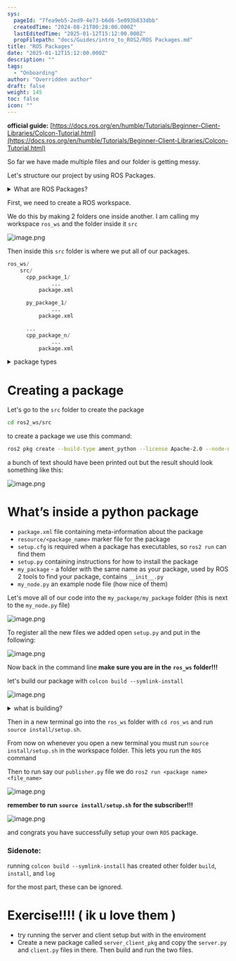 ```yaml
---
sys:
  pageId: "7fea9eb5-2ed9-4e73-b6d6-5e093b833dbb"
  createdTime: "2024-08-21T00:28:00.000Z"
  lastEditedTime: "2025-01-12T15:12:00.000Z"
  propFilepath: "docs/Guides/intro_to_ROS2/ROS Packages.md"
title: "ROS Packages"
date: "2025-01-12T15:12:00.000Z"
description: ""
tags:
  - "Onboarding"
author: "Overridden author"
draft: false
weight: 145
toc: false
icon: ""
---
```


**official guide:** [https://docs.ros.org/en/humble/Tutorials/Beginner-Client-Libraries/Colcon-Tutorial.html](https://docs.ros.org/en/humble/Tutorials/Beginner-Client-Libraries/Colcon-Tutorial.html)

So far we have made multiple files and our folder is getting messy.

Let's structure our project by using ROS Packages.

<details>

<summary>What are ROS Packages?</summary>

ROS Packages are, as the name implies, packages of code that are highly sharable between ROS developers.

They consist of a folder, `package.xml` file, and source code

```python
      cpp_package_1/
		      ... imagine much code files here ..
          package.xml
```

</details>

First, we need to create a ROS workspace.

We do this by making 2 folders one inside another. I am calling my workspace `ros_ws` and the folder inside it `src`

![image.png](https://prod-files-secure.s3.us-west-2.amazonaws.com/d518164a-d88e-44d1-a4ee-3adb3bd8bce0/70706947-fd18-4537-a67b-e12946812d31/image.png?X-Amz-Algorithm=AWS4-HMAC-SHA256&X-Amz-Content-Sha256=UNSIGNED-PAYLOAD&X-Amz-Credential=ASIAZI2LB466YU3FHQR4%2F20250405%2Fus-west-2%2Fs3%2Faws4_request&X-Amz-Date=20250405T170217Z&X-Amz-Expires=3600&X-Amz-Security-Token=IQoJb3JpZ2luX2VjELj%2F%2F%2F%2F%2F%2F%2F%2F%2F%2FwEaCXVzLXdlc3QtMiJHMEUCIFustEfRmukt7aWURUXspkUFZ3IZFyIyoIgBFnQpR1kCAiEA0c3VrWtc2igtt4ixL420Xh6WuCr%2B7kCq2svqUIi2SXIq%2FwMIMRAAGgw2Mzc0MjMxODM4MDUiDAozm%2Fe5CGRuQUJ4gircA4THdWzoRlZ8CyvwaLCAN8JEoj%2B3yvx8cHu%2BEZQxhFOOEIqLI10YrfB7F%2Bc3GsMVl2bRLK1iUBSWe7VV6Hn9FUrJaN6RsyiWuwh8AogZKt1QPCbc%2FkBJnQzbPW3xMlX7UxHQvD3P9w5I02vZ1eJYlHZq6SyrNXPHFc6D3eXTcmx2BWSPnbgKonG9iZS18R2hpw20YKysvzHyYzrrZsV3Yy0TBYjwC0Jivm0R2gbHBSBuZEsoz%2BhVoJAu2uv3rWqpSdi%2Fdv%2BeMbsGjCgYDxm7Csl8Ywzj4duz0odZq8ntDKdGV%2BPJyg8OAba8WOwOVLHrWKxqxA4xiTtcFziU9q%2F3BrjwK1%2BIJHTLCOAZWVnlo93TQcTxxe8XpQnZ%2FiCqTCiKi9YhxF3nKii68J7C6bKxYuMsDZwTUkAwV8c5LKa0GoDvZk15PIG2WPj1BrjikEDnIqbsq2h1iyVXhiHVAvhp7IfUxzjqXJt0EX98zQZHYRwAfdwqJFxWH9dv3tMpjb%2BUm3GVrcmYC%2BfjQxvuv0jpYziN5cLgMCiT7bW9Uku2KYpVW4hba5rCpgKaWLWXCh8g%2Fs8Ubqo%2B1pWYcJMcAPHyiyA4bZCHUSuZ4s%2FCkPdR1n0RYrOKdUSy9YYJKMslMKOkxb8GOqUBchxup7LNwVN21bBgSG8lSSI8oakrStUNccSp2lPYr9HyjpKQ%2BjqhvUUuypdAcQTbZujsOLwKIBpgDONsr%2BcNIYrTgeSY9OVT%2Fb%2B%2BZdoUDJXKNt1z9C4e8Sh49FYm81I96ID%2Bxoo0z5q6Qj3x%2BslLDaA0FWCXQphm9YKp6Zwb3Z%2B3zszZvLfaRlpz8%2F1ULJbSWjK1tE0VaSFon32%2FgbVfyuagpMjS&X-Amz-Signature=c7934a995b798bb3358aca5ee01bd21d1ef2e6d95e7e3b17e11685e9957d9fc0&X-Amz-SignedHeaders=host&x-id=GetObject)

Then inside this `src` folder is where we put all of our packages.

```python
ros_ws/
    src/
      cpp_package_1/
		      ...
          package.xml

      py_package_1/
		      ...
          package.xml

      ...
      cpp_package_n/
		      ...
          package.xml

```

<details>

<summary>package types</summary>

packages can be either `C++` or python.

the intern file structure is different for each but for this guide we will stick to creating python packages

</details>

# Creating a package

Let's go to the `src` folder to create the package

```bash
cd ros2_ws/src
```

to create a package we use this command:

```bash
ros2 pkg create --build-type ament_python --license Apache-2.0 --node-name my_node my_package
```

a bunch of text should have been printed out but the result should look something like this:

![image.png](https://prod-files-secure.s3.us-west-2.amazonaws.com/d518164a-d88e-44d1-a4ee-3adb3bd8bce0/e6cf1e3f-8512-4a3e-b131-079f800bf3e8/image.png?X-Amz-Algorithm=AWS4-HMAC-SHA256&X-Amz-Content-Sha256=UNSIGNED-PAYLOAD&X-Amz-Credential=ASIAZI2LB466YU3FHQR4%2F20250405%2Fus-west-2%2Fs3%2Faws4_request&X-Amz-Date=20250405T170217Z&X-Amz-Expires=3600&X-Amz-Security-Token=IQoJb3JpZ2luX2VjELj%2F%2F%2F%2F%2F%2F%2F%2F%2F%2FwEaCXVzLXdlc3QtMiJHMEUCIFustEfRmukt7aWURUXspkUFZ3IZFyIyoIgBFnQpR1kCAiEA0c3VrWtc2igtt4ixL420Xh6WuCr%2B7kCq2svqUIi2SXIq%2FwMIMRAAGgw2Mzc0MjMxODM4MDUiDAozm%2Fe5CGRuQUJ4gircA4THdWzoRlZ8CyvwaLCAN8JEoj%2B3yvx8cHu%2BEZQxhFOOEIqLI10YrfB7F%2Bc3GsMVl2bRLK1iUBSWe7VV6Hn9FUrJaN6RsyiWuwh8AogZKt1QPCbc%2FkBJnQzbPW3xMlX7UxHQvD3P9w5I02vZ1eJYlHZq6SyrNXPHFc6D3eXTcmx2BWSPnbgKonG9iZS18R2hpw20YKysvzHyYzrrZsV3Yy0TBYjwC0Jivm0R2gbHBSBuZEsoz%2BhVoJAu2uv3rWqpSdi%2Fdv%2BeMbsGjCgYDxm7Csl8Ywzj4duz0odZq8ntDKdGV%2BPJyg8OAba8WOwOVLHrWKxqxA4xiTtcFziU9q%2F3BrjwK1%2BIJHTLCOAZWVnlo93TQcTxxe8XpQnZ%2FiCqTCiKi9YhxF3nKii68J7C6bKxYuMsDZwTUkAwV8c5LKa0GoDvZk15PIG2WPj1BrjikEDnIqbsq2h1iyVXhiHVAvhp7IfUxzjqXJt0EX98zQZHYRwAfdwqJFxWH9dv3tMpjb%2BUm3GVrcmYC%2BfjQxvuv0jpYziN5cLgMCiT7bW9Uku2KYpVW4hba5rCpgKaWLWXCh8g%2Fs8Ubqo%2B1pWYcJMcAPHyiyA4bZCHUSuZ4s%2FCkPdR1n0RYrOKdUSy9YYJKMslMKOkxb8GOqUBchxup7LNwVN21bBgSG8lSSI8oakrStUNccSp2lPYr9HyjpKQ%2BjqhvUUuypdAcQTbZujsOLwKIBpgDONsr%2BcNIYrTgeSY9OVT%2Fb%2B%2BZdoUDJXKNt1z9C4e8Sh49FYm81I96ID%2Bxoo0z5q6Qj3x%2BslLDaA0FWCXQphm9YKp6Zwb3Z%2B3zszZvLfaRlpz8%2F1ULJbSWjK1tE0VaSFon32%2FgbVfyuagpMjS&X-Amz-Signature=68bbbfe998e0e66aebbc230837c69634d5a5bff2bfcc79476219523f14095f9e&X-Amz-SignedHeaders=host&x-id=GetObject)

# What’s inside a python package

- `package.xml` file containing meta-information about the package
- `resource/<package_name>` marker file for the package
- `setup.cfg` is required when a package has executables, so `ros2 run` can find them
- `setup.py` containing instructions for how to install the package
- `my_package` - a folder with the same name as your package, used by ROS 2 tools to find your package, contains `__init__.py`
- `my_node.py` an example node file (how nice of them)

Let's move all of our code into the `my_package/my_package` folder (this is next to the `my_node.py` file)

![image.png](https://prod-files-secure.s3.us-west-2.amazonaws.com/d518164a-d88e-44d1-a4ee-3adb3bd8bce0/9ce58f11-0da9-4d3e-b86d-506a9685d378/image.png?X-Amz-Algorithm=AWS4-HMAC-SHA256&X-Amz-Content-Sha256=UNSIGNED-PAYLOAD&X-Amz-Credential=ASIAZI2LB466YU3FHQR4%2F20250405%2Fus-west-2%2Fs3%2Faws4_request&X-Amz-Date=20250405T170217Z&X-Amz-Expires=3600&X-Amz-Security-Token=IQoJb3JpZ2luX2VjELj%2F%2F%2F%2F%2F%2F%2F%2F%2F%2FwEaCXVzLXdlc3QtMiJHMEUCIFustEfRmukt7aWURUXspkUFZ3IZFyIyoIgBFnQpR1kCAiEA0c3VrWtc2igtt4ixL420Xh6WuCr%2B7kCq2svqUIi2SXIq%2FwMIMRAAGgw2Mzc0MjMxODM4MDUiDAozm%2Fe5CGRuQUJ4gircA4THdWzoRlZ8CyvwaLCAN8JEoj%2B3yvx8cHu%2BEZQxhFOOEIqLI10YrfB7F%2Bc3GsMVl2bRLK1iUBSWe7VV6Hn9FUrJaN6RsyiWuwh8AogZKt1QPCbc%2FkBJnQzbPW3xMlX7UxHQvD3P9w5I02vZ1eJYlHZq6SyrNXPHFc6D3eXTcmx2BWSPnbgKonG9iZS18R2hpw20YKysvzHyYzrrZsV3Yy0TBYjwC0Jivm0R2gbHBSBuZEsoz%2BhVoJAu2uv3rWqpSdi%2Fdv%2BeMbsGjCgYDxm7Csl8Ywzj4duz0odZq8ntDKdGV%2BPJyg8OAba8WOwOVLHrWKxqxA4xiTtcFziU9q%2F3BrjwK1%2BIJHTLCOAZWVnlo93TQcTxxe8XpQnZ%2FiCqTCiKi9YhxF3nKii68J7C6bKxYuMsDZwTUkAwV8c5LKa0GoDvZk15PIG2WPj1BrjikEDnIqbsq2h1iyVXhiHVAvhp7IfUxzjqXJt0EX98zQZHYRwAfdwqJFxWH9dv3tMpjb%2BUm3GVrcmYC%2BfjQxvuv0jpYziN5cLgMCiT7bW9Uku2KYpVW4hba5rCpgKaWLWXCh8g%2Fs8Ubqo%2B1pWYcJMcAPHyiyA4bZCHUSuZ4s%2FCkPdR1n0RYrOKdUSy9YYJKMslMKOkxb8GOqUBchxup7LNwVN21bBgSG8lSSI8oakrStUNccSp2lPYr9HyjpKQ%2BjqhvUUuypdAcQTbZujsOLwKIBpgDONsr%2BcNIYrTgeSY9OVT%2Fb%2B%2BZdoUDJXKNt1z9C4e8Sh49FYm81I96ID%2Bxoo0z5q6Qj3x%2BslLDaA0FWCXQphm9YKp6Zwb3Z%2B3zszZvLfaRlpz8%2F1ULJbSWjK1tE0VaSFon32%2FgbVfyuagpMjS&X-Amz-Signature=579b0a3ba423cbebe7ada0d5a4a5cdf7fdf4457261f26b7d7c2853efd9b429ee&X-Amz-SignedHeaders=host&x-id=GetObject)

To register all the new files we added open `setup.py` and put in the following:

![image.png](https://prod-files-secure.s3.us-west-2.amazonaws.com/d518164a-d88e-44d1-a4ee-3adb3bd8bce0/1cd7c262-4cae-4496-9d75-c178537d24a2/image.png?X-Amz-Algorithm=AWS4-HMAC-SHA256&X-Amz-Content-Sha256=UNSIGNED-PAYLOAD&X-Amz-Credential=ASIAZI2LB466YU3FHQR4%2F20250405%2Fus-west-2%2Fs3%2Faws4_request&X-Amz-Date=20250405T170217Z&X-Amz-Expires=3600&X-Amz-Security-Token=IQoJb3JpZ2luX2VjELj%2F%2F%2F%2F%2F%2F%2F%2F%2F%2FwEaCXVzLXdlc3QtMiJHMEUCIFustEfRmukt7aWURUXspkUFZ3IZFyIyoIgBFnQpR1kCAiEA0c3VrWtc2igtt4ixL420Xh6WuCr%2B7kCq2svqUIi2SXIq%2FwMIMRAAGgw2Mzc0MjMxODM4MDUiDAozm%2Fe5CGRuQUJ4gircA4THdWzoRlZ8CyvwaLCAN8JEoj%2B3yvx8cHu%2BEZQxhFOOEIqLI10YrfB7F%2Bc3GsMVl2bRLK1iUBSWe7VV6Hn9FUrJaN6RsyiWuwh8AogZKt1QPCbc%2FkBJnQzbPW3xMlX7UxHQvD3P9w5I02vZ1eJYlHZq6SyrNXPHFc6D3eXTcmx2BWSPnbgKonG9iZS18R2hpw20YKysvzHyYzrrZsV3Yy0TBYjwC0Jivm0R2gbHBSBuZEsoz%2BhVoJAu2uv3rWqpSdi%2Fdv%2BeMbsGjCgYDxm7Csl8Ywzj4duz0odZq8ntDKdGV%2BPJyg8OAba8WOwOVLHrWKxqxA4xiTtcFziU9q%2F3BrjwK1%2BIJHTLCOAZWVnlo93TQcTxxe8XpQnZ%2FiCqTCiKi9YhxF3nKii68J7C6bKxYuMsDZwTUkAwV8c5LKa0GoDvZk15PIG2WPj1BrjikEDnIqbsq2h1iyVXhiHVAvhp7IfUxzjqXJt0EX98zQZHYRwAfdwqJFxWH9dv3tMpjb%2BUm3GVrcmYC%2BfjQxvuv0jpYziN5cLgMCiT7bW9Uku2KYpVW4hba5rCpgKaWLWXCh8g%2Fs8Ubqo%2B1pWYcJMcAPHyiyA4bZCHUSuZ4s%2FCkPdR1n0RYrOKdUSy9YYJKMslMKOkxb8GOqUBchxup7LNwVN21bBgSG8lSSI8oakrStUNccSp2lPYr9HyjpKQ%2BjqhvUUuypdAcQTbZujsOLwKIBpgDONsr%2BcNIYrTgeSY9OVT%2Fb%2B%2BZdoUDJXKNt1z9C4e8Sh49FYm81I96ID%2Bxoo0z5q6Qj3x%2BslLDaA0FWCXQphm9YKp6Zwb3Z%2B3zszZvLfaRlpz8%2F1ULJbSWjK1tE0VaSFon32%2FgbVfyuagpMjS&X-Amz-Signature=e35154b3020244417e31934aa346946217d6d220dbb29e6c614d6b07dbbbb4d6&X-Amz-SignedHeaders=host&x-id=GetObject)

Now back in the command line **make sure you are in the** **`ros_ws`** **folder!!!**

let's build our package with `colcon build --symlink-install`

![image.png](https://prod-files-secure.s3.us-west-2.amazonaws.com/d518164a-d88e-44d1-a4ee-3adb3bd8bce0/2f2a0d27-b173-48fd-b189-5f5c0ce65619/image.png?X-Amz-Algorithm=AWS4-HMAC-SHA256&X-Amz-Content-Sha256=UNSIGNED-PAYLOAD&X-Amz-Credential=ASIAZI2LB466YU3FHQR4%2F20250405%2Fus-west-2%2Fs3%2Faws4_request&X-Amz-Date=20250405T170217Z&X-Amz-Expires=3600&X-Amz-Security-Token=IQoJb3JpZ2luX2VjELj%2F%2F%2F%2F%2F%2F%2F%2F%2F%2FwEaCXVzLXdlc3QtMiJHMEUCIFustEfRmukt7aWURUXspkUFZ3IZFyIyoIgBFnQpR1kCAiEA0c3VrWtc2igtt4ixL420Xh6WuCr%2B7kCq2svqUIi2SXIq%2FwMIMRAAGgw2Mzc0MjMxODM4MDUiDAozm%2Fe5CGRuQUJ4gircA4THdWzoRlZ8CyvwaLCAN8JEoj%2B3yvx8cHu%2BEZQxhFOOEIqLI10YrfB7F%2Bc3GsMVl2bRLK1iUBSWe7VV6Hn9FUrJaN6RsyiWuwh8AogZKt1QPCbc%2FkBJnQzbPW3xMlX7UxHQvD3P9w5I02vZ1eJYlHZq6SyrNXPHFc6D3eXTcmx2BWSPnbgKonG9iZS18R2hpw20YKysvzHyYzrrZsV3Yy0TBYjwC0Jivm0R2gbHBSBuZEsoz%2BhVoJAu2uv3rWqpSdi%2Fdv%2BeMbsGjCgYDxm7Csl8Ywzj4duz0odZq8ntDKdGV%2BPJyg8OAba8WOwOVLHrWKxqxA4xiTtcFziU9q%2F3BrjwK1%2BIJHTLCOAZWVnlo93TQcTxxe8XpQnZ%2FiCqTCiKi9YhxF3nKii68J7C6bKxYuMsDZwTUkAwV8c5LKa0GoDvZk15PIG2WPj1BrjikEDnIqbsq2h1iyVXhiHVAvhp7IfUxzjqXJt0EX98zQZHYRwAfdwqJFxWH9dv3tMpjb%2BUm3GVrcmYC%2BfjQxvuv0jpYziN5cLgMCiT7bW9Uku2KYpVW4hba5rCpgKaWLWXCh8g%2Fs8Ubqo%2B1pWYcJMcAPHyiyA4bZCHUSuZ4s%2FCkPdR1n0RYrOKdUSy9YYJKMslMKOkxb8GOqUBchxup7LNwVN21bBgSG8lSSI8oakrStUNccSp2lPYr9HyjpKQ%2BjqhvUUuypdAcQTbZujsOLwKIBpgDONsr%2BcNIYrTgeSY9OVT%2Fb%2B%2BZdoUDJXKNt1z9C4e8Sh49FYm81I96ID%2Bxoo0z5q6Qj3x%2BslLDaA0FWCXQphm9YKp6Zwb3Z%2B3zszZvLfaRlpz8%2F1ULJbSWjK1tE0VaSFon32%2FgbVfyuagpMjS&X-Amz-Signature=83f61306a962e3e319dba50033947d89fa430cfb641cb861cb76396a08e18b49&X-Amz-SignedHeaders=host&x-id=GetObject)

<details>

<summary>what is building?</summary>

if you are a CS major at Rose-Hulman you will learn the answer to this in CSSE132

but TLDR; is it combines all the code files into one program that can be run easily 

</details>

Then in a new terminal go into the `ros_ws` folder with `cd ros_ws` and run `source install/setup.sh`. 

From now on whenever you open a new terminal you must run `source install/setup.sh` in the workspace folder. This lets you run the `ROS` command

Then to run say our `publisher.py` file we do `ros2 run <package name> <file_name>`

![image.png](https://prod-files-secure.s3.us-west-2.amazonaws.com/d518164a-d88e-44d1-a4ee-3adb3bd8bce0/4f4b1219-3a44-4632-aa0a-ce3471699f59/image.png?X-Amz-Algorithm=AWS4-HMAC-SHA256&X-Amz-Content-Sha256=UNSIGNED-PAYLOAD&X-Amz-Credential=ASIAZI2LB466YU3FHQR4%2F20250405%2Fus-west-2%2Fs3%2Faws4_request&X-Amz-Date=20250405T170218Z&X-Amz-Expires=3600&X-Amz-Security-Token=IQoJb3JpZ2luX2VjELj%2F%2F%2F%2F%2F%2F%2F%2F%2F%2FwEaCXVzLXdlc3QtMiJHMEUCIFustEfRmukt7aWURUXspkUFZ3IZFyIyoIgBFnQpR1kCAiEA0c3VrWtc2igtt4ixL420Xh6WuCr%2B7kCq2svqUIi2SXIq%2FwMIMRAAGgw2Mzc0MjMxODM4MDUiDAozm%2Fe5CGRuQUJ4gircA4THdWzoRlZ8CyvwaLCAN8JEoj%2B3yvx8cHu%2BEZQxhFOOEIqLI10YrfB7F%2Bc3GsMVl2bRLK1iUBSWe7VV6Hn9FUrJaN6RsyiWuwh8AogZKt1QPCbc%2FkBJnQzbPW3xMlX7UxHQvD3P9w5I02vZ1eJYlHZq6SyrNXPHFc6D3eXTcmx2BWSPnbgKonG9iZS18R2hpw20YKysvzHyYzrrZsV3Yy0TBYjwC0Jivm0R2gbHBSBuZEsoz%2BhVoJAu2uv3rWqpSdi%2Fdv%2BeMbsGjCgYDxm7Csl8Ywzj4duz0odZq8ntDKdGV%2BPJyg8OAba8WOwOVLHrWKxqxA4xiTtcFziU9q%2F3BrjwK1%2BIJHTLCOAZWVnlo93TQcTxxe8XpQnZ%2FiCqTCiKi9YhxF3nKii68J7C6bKxYuMsDZwTUkAwV8c5LKa0GoDvZk15PIG2WPj1BrjikEDnIqbsq2h1iyVXhiHVAvhp7IfUxzjqXJt0EX98zQZHYRwAfdwqJFxWH9dv3tMpjb%2BUm3GVrcmYC%2BfjQxvuv0jpYziN5cLgMCiT7bW9Uku2KYpVW4hba5rCpgKaWLWXCh8g%2Fs8Ubqo%2B1pWYcJMcAPHyiyA4bZCHUSuZ4s%2FCkPdR1n0RYrOKdUSy9YYJKMslMKOkxb8GOqUBchxup7LNwVN21bBgSG8lSSI8oakrStUNccSp2lPYr9HyjpKQ%2BjqhvUUuypdAcQTbZujsOLwKIBpgDONsr%2BcNIYrTgeSY9OVT%2Fb%2B%2BZdoUDJXKNt1z9C4e8Sh49FYm81I96ID%2Bxoo0z5q6Qj3x%2BslLDaA0FWCXQphm9YKp6Zwb3Z%2B3zszZvLfaRlpz8%2F1ULJbSWjK1tE0VaSFon32%2FgbVfyuagpMjS&X-Amz-Signature=f7fb6f367db3dc38a39c920a6e1246368516c5798c50de90bb46448cbf7c0a6c&X-Amz-SignedHeaders=host&x-id=GetObject)

**remember to run** **`source install/setup.sh`** **for the subscriber!!!**

![image.png](https://prod-files-secure.s3.us-west-2.amazonaws.com/d518164a-d88e-44d1-a4ee-3adb3bd8bce0/02121119-dad4-49ec-8356-c956108b4243/image.png?X-Amz-Algorithm=AWS4-HMAC-SHA256&X-Amz-Content-Sha256=UNSIGNED-PAYLOAD&X-Amz-Credential=ASIAZI2LB466YU3FHQR4%2F20250405%2Fus-west-2%2Fs3%2Faws4_request&X-Amz-Date=20250405T170218Z&X-Amz-Expires=3600&X-Amz-Security-Token=IQoJb3JpZ2luX2VjELj%2F%2F%2F%2F%2F%2F%2F%2F%2F%2FwEaCXVzLXdlc3QtMiJHMEUCIFustEfRmukt7aWURUXspkUFZ3IZFyIyoIgBFnQpR1kCAiEA0c3VrWtc2igtt4ixL420Xh6WuCr%2B7kCq2svqUIi2SXIq%2FwMIMRAAGgw2Mzc0MjMxODM4MDUiDAozm%2Fe5CGRuQUJ4gircA4THdWzoRlZ8CyvwaLCAN8JEoj%2B3yvx8cHu%2BEZQxhFOOEIqLI10YrfB7F%2Bc3GsMVl2bRLK1iUBSWe7VV6Hn9FUrJaN6RsyiWuwh8AogZKt1QPCbc%2FkBJnQzbPW3xMlX7UxHQvD3P9w5I02vZ1eJYlHZq6SyrNXPHFc6D3eXTcmx2BWSPnbgKonG9iZS18R2hpw20YKysvzHyYzrrZsV3Yy0TBYjwC0Jivm0R2gbHBSBuZEsoz%2BhVoJAu2uv3rWqpSdi%2Fdv%2BeMbsGjCgYDxm7Csl8Ywzj4duz0odZq8ntDKdGV%2BPJyg8OAba8WOwOVLHrWKxqxA4xiTtcFziU9q%2F3BrjwK1%2BIJHTLCOAZWVnlo93TQcTxxe8XpQnZ%2FiCqTCiKi9YhxF3nKii68J7C6bKxYuMsDZwTUkAwV8c5LKa0GoDvZk15PIG2WPj1BrjikEDnIqbsq2h1iyVXhiHVAvhp7IfUxzjqXJt0EX98zQZHYRwAfdwqJFxWH9dv3tMpjb%2BUm3GVrcmYC%2BfjQxvuv0jpYziN5cLgMCiT7bW9Uku2KYpVW4hba5rCpgKaWLWXCh8g%2Fs8Ubqo%2B1pWYcJMcAPHyiyA4bZCHUSuZ4s%2FCkPdR1n0RYrOKdUSy9YYJKMslMKOkxb8GOqUBchxup7LNwVN21bBgSG8lSSI8oakrStUNccSp2lPYr9HyjpKQ%2BjqhvUUuypdAcQTbZujsOLwKIBpgDONsr%2BcNIYrTgeSY9OVT%2Fb%2B%2BZdoUDJXKNt1z9C4e8Sh49FYm81I96ID%2Bxoo0z5q6Qj3x%2BslLDaA0FWCXQphm9YKp6Zwb3Z%2B3zszZvLfaRlpz8%2F1ULJbSWjK1tE0VaSFon32%2FgbVfyuagpMjS&X-Amz-Signature=3bbd9e267afb66a47c370bafebe4dc27a02c87c278417245f9e2f329fb9a5aa0&X-Amz-SignedHeaders=host&x-id=GetObject)

and congrats you have successfully setup your own `ROS` package.

### Sidenote:

running `colcon build --symlink-install` has created other folder `build`, `install`, and `log`

for the most part, these can be ignored.

# Exercise!!!! ( ik u love them )

- try running the server and client setup but with in the enviroment
- Create a new package called `server_client_pkg` and copy the `server.py` and `client.py` files in there. Then build and run the two files.
